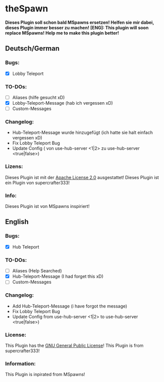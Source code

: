 # theSpawn
**Dieses Plugin soll schon bald MSpawns ersetzen! Helfen sie mir dabei, dieses Plugin immer besser zu machen!**
**[ENG]: This plugin will soon replace MSpawns! Help me to make this plugin better!**



## Deutsch/German


### Bugs:
- [X] Lobby Teleport

### TO-DOs:
- [ ] Aliases (hilfe gesucht xD)
- [X] Lobby-Teleport-Message (hab ich vergessen xD)
- [ ] Custom-Messages

### Changelog:
- Hub-Teleport-Message wurde hinzugefügt (ich hatte sie halt einfach vergessen xD)
- Fix Lobby Teleport Bug
- Update Config ( von use-hub-server <1|2> zu use-hub-server <true|false>)

### Lizens:
Dieses Plugin ist mit der [Apache License 2.0](/LICENSE) ausgestattet!
Dieses Plugin ist ein Plugin von supercrafter333!

### Info:
Dieses Plugin ist von MSpawns inspiriert!

## English


### Bugs:
- [X] Hub Teleport

### TO-DOs:
- [ ] Aliases (Help Searched)
- [X] Hub-Teleport-Message (I had forget this xD)
- [ ] Custom-Messages

### Changelog:
- Add Hub-Teleport-Message (i have forgot the message)
- Fix Lobby Teleport Bug
- Update Config from use-hub-server <1|2> to use-hub-server <true|false>)

### License:
This Plugin has the [GNU General Public License](/LICENSE)! This Plugin is from supercrafter333!

### Information:
This Plugin is inpirated from MSpawns!
